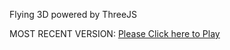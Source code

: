 Flying 3D powered by ThreeJS

MOST RECENT VERSION: [Please Click here to Play](https://rawcdn.githack.com/alperenbutun/Flying-3d/d3f17b7/index.html)